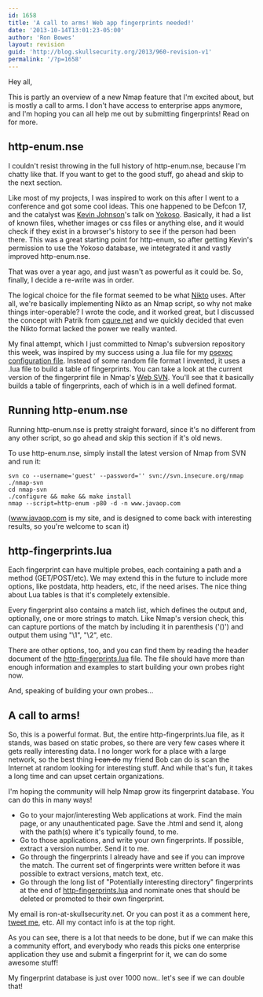 ```yaml
---
id: 1658
title: 'A call to arms! Web app fingerprints needed!'
date: '2013-10-14T13:01:23-05:00'
author: 'Ron Bowes'
layout: revision
guid: 'http://blog.skullsecurity.org/2013/960-revision-v1'
permalink: '/?p=1658'
---
```


Hey all,

This is partly an overview of a new Nmap feature that I'm excited about, but is mostly a call to arms. I don't have access to enterprise apps anymore, and I'm hoping you can all help me out by submitting fingerprints! Read on for more.

## http-enum.nse

I couldn't resist throwing in the full history of http-enum.nse, because I'm chatty like that. If you want to get to the good stuff, go ahead and skip to the next section.

Like most of my projects, I was inspired to work on this after I went to a conference and got some cool ideas. This one happened to be Defcon 17, and the catalyst was [Kevin Johnson](http://secureideas.net/)'s talk on [Yokoso](http://yokoso.inguardians.com/). Basically, it had a list of known files, whether images or css files or anything else, and it would check if they exist in a browser's history to see if the person had been there. This was a great starting point for http-enum, so after getting Kevin's permission to use the Yokoso database, we intetegrated it and vastly improved http-enum.nse.

That was over a year ago, and just wasn't as powerful as it could be. So, finally, I decide a re-write was in order.

The logical choice for the file format seemed to be what [Nikto](http://cirt.net/nikto2) uses. After all, we're basically implementing Nikto as an Nmap script, so why not make things inter-operable? I wrote the code, and it worked great, but I discussed the concept with Patrik from [cqure.net](http://cqure.net) and we quickly decided that even the Nikto format lacked the power we really wanted.

My final attempt, which I just committed to Nmap's subversion repository this week, was inspired by my success using a .lua file for my [psexec configuration file](http://nmap.org/svn/nselib/data/psexec/default.lua). Instead of some random file format I invented, it uses a .lua file to build a table of fingerprints. You can take a look at the current version of the fingerprint file in Nmap's [Web SVN](http://nmap.org/svn/nselib/data/http-fingerprints.lua). You'll see that it basically builds a table of fingerprints, each of which is in a well defined format.

## Running http-enum.nse

Running http-enum.nse is pretty straight forward, since it's no different from any other script, so go ahead and skip this section if it's old news.

To use http-enum.nse, simply install the latest version of Nmap from SVN and run it:

```
svn co --username='guest' --password='' svn://svn.insecure.org/nmap ./nmap-svn
cd nmap-svn
./configure && make && make install
nmap --script=http-enum -p80 -d -n www.javaop.com
```

(www.javaop.com is my site, and is designed to come back with interesting results, so you're welcome to scan it)

## http-fingerprints.lua

Each fingerprint can have multiple probes, each containing a path and a method (GET/POST/etc). We may extend this in the future to include more options, like postdata, http headers, etc, if the need arises. The nice thing about Lua tables is that it's completely extensible.

Every fingerprint also contains a match list, which defines the output and, optionally, one or more strings to match. Like Nmap's version check, this can capture portions of the match by including it in parenthesis ('()') and output them using "\\1", "\\2", etc.

There are other options, too, and you can find them by reading the header document of the [http-fingerprints.lua](http://nmap.org/svn/nselib/data/http-fingerprints.lua) file. The file should have more than enough information and examples to start building your own probes right now.

And, speaking of building your own probes...

## A call to arms!

So, this is a powerful format. But, the entire http-fingerprints.lua file, as it stands, was based on static probes, so there are very few cases where it gets really interesting data. I no longer work for a place with a large network, so the best thing <s>I can do</s> my friend Bob can do is scan the Internet at random looking for interesting stuff. And while that's fun, it takes a long time and can upset certain organizations.

I'm hoping the community will help Nmap grow its fingerprint database. You can do this in many ways!

- Go to your major/interesting Web applications at work. Find the main page, or any unauthenticated page. Save the .html and send it, along with the path(s) where it's typically found, to me.
- Go to those applications, and write your own fingerprints. If possible, extract a version number. Send it to me.
- Go through the fingerprints I already have and see if you can improve the match. The current set of fingerprints were written before it was possible to extract versions, match text, etc.
- Go through the long list of "Potentially interesting directory" fingerprints at the end of [http-fingerprints.lua](http://nmap.org/svn/nselib/data/http-fingerprints.lua) and nominate ones that should be deleted or promoted to their own fingerprint.

My email is ron-at-skullsecurity.net. Or you can post it as a comment here, [tweet me](https://twitter.com/iagox86), etc. All my contact info is at the top right.

As you can see, there is a lot that needs to be done, but if we can make this a community effort, and everybody who reads this picks one enterprise application they use and submit a fingerprint for it, we can do some awesome stuff!

My fingerprint database is just over 1000 now.. let's see if we can double that!